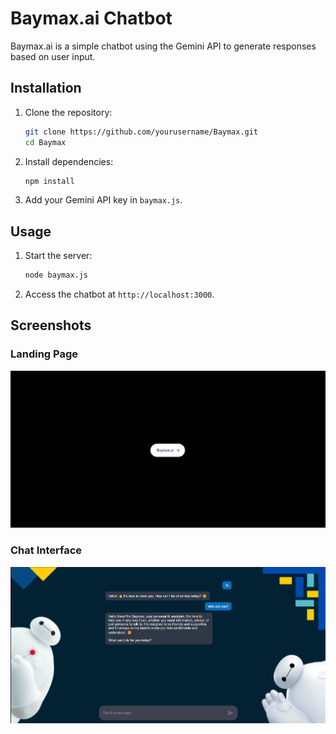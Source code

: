 

# Baymax.ai Chatbot

Baymax.ai is a simple chatbot using the Gemini API to generate responses based on user input.


## Installation

1. Clone the repository:
   ```bash
   git clone https://github.com/yourusername/Baymax.git
   cd Baymax
   ```

2. Install dependencies:
   ```bash
   npm install
   ```

3. Add your Gemini API key in `baymax.js`.

## Usage

1. Start the server:
   ```bash
   node baymax.js
   ```

2. Access the chatbot at `http://localhost:3000`.

## Screenshots

### Landing Page
![Landing Page](./screenshot/landing_page.png)

### Chat Interface
![Chat Interface](./screenshot/prompt_interface.png)

